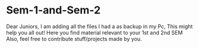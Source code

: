 # Sem-1-and-Sem-2
Dear Juniors, I am adding all the files I had a as backup in my Pc, This might help you all out!
Here you find material relevant to your 1st and 2nd SEM 
Also, feel free to contribute stuff/projects made by you.
